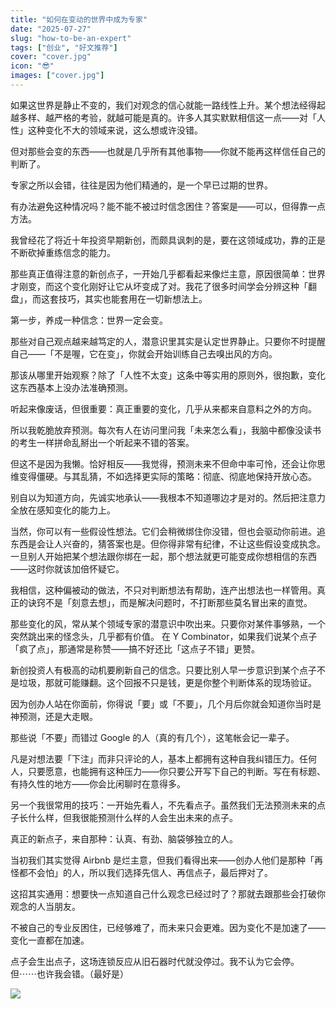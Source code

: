 ```yaml
---
title: "如何在变动的世界中成为专家"
date: "2025-07-27"
slug: "how-to-be-an-expert"
tags: ["创业", "好文推荐"]
cover: "cover.jpg"
icon: "😎"
images: ["cover.jpg"]
---
```

如果这世界是静止不变的，我们对观念的信心就能一路线性上升。某个想法经得起越多样、越严格的考验，就越可能是真的。许多人其实默默相信这一点——对「人性」这种变化不大的领域来说，这么想或许没错。



但对那些会变的东西——也就是几乎所有其他事物——你就不能再这样信任自己的判断了。



专家之所以会错，往往是因为他们精通的，是一个早已过期的世界。



有办法避免这种情况吗？能不能不被过时信念困住？答案是——可以，但得靠一点方法。



我曾经花了将近十年投资早期新创，而颇具讽刺的是，要在这领域成功，靠的正是不断砍掉重练信念的能力。



那些真正值得注意的新创点子，一开始几乎都看起来像烂主意，原因很简单：世界才刚变，而这个变化刚好让它从坏变成了对。我花了很多时间学会分辨这种「翻盘」，而这套技巧，其实也能套用在一切新想法上。



第一步，养成一种信念：世界一定会变。



那些对自己观点越来越笃定的人，潜意识里其实是认定世界静止。只要你不时提醒自己——「不是喔，它在变」，你就会开始训练自己去嗅出风的方向。



那该从哪里开始观察？除了「人性不太变」这条中等实用的原则外，很抱歉，变化这东西基本上没办法准确预测。



听起来像废话，但很重要：真正重要的变化，几乎从来都来自意料之外的方向。



所以我乾脆放弃预测。每次有人在访问里问我「未来怎么看」，我脑中都像没读书的考生一样拼命乱掰出一个听起来不错的答案。



但这不是因为我懒。恰好相反——我觉得，预测未来不但命中率可怜，还会让你思维变得僵硬。与其乱猜，不如选择更实际的策略：彻底、彻底地保持开放心态。



别自以为知道方向，先诚实地承认——我根本不知道哪边才是对的。然后把注意力全放在感知变化的能力上。



当然，你可以有一些假设性想法。它们会稍微绑住你没错，但也会驱动你前进。追东西是会让人兴奋的，猜答案也是。但你得非常有纪律，不让这些假设变成执念。
一旦别人开始把某个想法跟你绑在一起，那个想法就更可能变成你想相信的东西——这时你就该加倍怀疑它。



我相信，这种偏被动的做法，不只对判断想法有帮助，连产出想法也一样管用。真正的诀窍不是「刻意去想」，而是解决问题时，不打断那些莫名冒出来的直觉。



那些变化的风，常从某个领域专家的潜意识中吹出来。只要你对某件事够熟，一个突然跳出来的怪念头，几乎都有价值。
在 Y Combinator，如果我们说某个点子「疯了点」，那通常是称赞——搞不好还比「这点子不错」更赞。



新创投资人有极高的动机要刷新自己的信念。只要比别人早一步意识到某个点子不是垃圾，那就可能赚翻。这个回报不只是钱，更是你整个判断体系的现场验证。



因为创办人站在你面前，你得说「要」或「不要」，几个月后你就会知道你当时是神预测，还是大走眼。



那些说「不要」而错过 Google 的人（真的有几个），这笔帐会记一辈子。



凡是对想法要「下注」而非只评论的人，基本上都拥有这种自我纠错压力。任何人，只要愿意，也能拥有这种压力——你只要公开写下自己的判断。写在有标题、有持久性的地方——你会比闲聊时在意得多。



另一个我很常用的技巧：一开始先看人，不先看点子。虽然我们无法预测未来的点子长什么样，但我很能预测什么样的人会生出未来的点子。



真正的新点子，来自那种：认真、有劲、脑袋够独立的人。



当初我们其实觉得 Airbnb 是烂主意，但我们看得出来——创办人他们是那种「再怪都不会怕」的人，所以我们选择先信人、再信点子，最后押对了。



这招其实通用：想要快一点知道自己什么观念已经过时了？那就去跟那些会打破你观念的人当朋友。



不被自己的专业反困住，已经够难了，而未来只会更难。因为变化不是加速了——变化一直都在加速。



点子会生出点子，这场连锁反应从旧石器时代就没停过。我不认为它会停。
但⋯⋯也许我会错。（最好是）




![](https://prod-files-secure.s3.us-west-2.amazonaws.com/112d0858-5090-4d34-a606-b75eb8d65fd2/46476355-9cf3-4e99-9b7a-3531bc426380/1000202064.png?X-Amz-Algorithm=AWS4-HMAC-SHA256&X-Amz-Content-Sha256=UNSIGNED-PAYLOAD&X-Amz-Credential=ASIAZI2LB466UYY7LFLJ%2F20250917%2Fus-west-2%2Fs3%2Faws4_request&X-Amz-Date=20250917T154449Z&X-Amz-Expires=3600&X-Amz-Security-Token=IQoJb3JpZ2luX2VjEDAaCXVzLXdlc3QtMiJHMEUCIQD4pd4iykKczwf3nzOjzYhWAqHtU6PGzNVjp%2BJzLPZFOQIgT7%2BedQCuCEkXB36LMyBiuiAQJOpDpjcaLr9tbotHVHsqiAQIqf%2F%2F%2F%2F%2F%2F%2F%2F%2F%2FARAAGgw2Mzc0MjMxODM4MDUiDKnKvhBn7%2F1%2FJ12ekircA%2BDjMRQXqyZYuEt0CcD0wAhX57AA2PS0%2FxMsS09%2Bw30im2Yf%2FpVLmzawacnRjeaP3%2F8xKmG%2BWv8fTIzXmF4HAJeFdItHWt4Vmlg3yWwIahVbV1NCArAF3rSGYLCSexp%2BBtlbeFX8POuP2Kl4GBI9fCoI8rR29UqfWdlb%2BbQWacWsCeI8rYWmiUdKi63kYG0tWky4hsfNIxdTFZZIF7DmQ828Tfe1hhyKx9e6LaVdY5mDBykr52%2FspSh0OcvvXoDeBcb9DMZlxY40FWhNKOmPxXhgnJw%2BaAriJSXMh%2BNE4Zwbgr0MLlsg0MovSxnDVmsb1jHCqCVtnj9elH%2FUXSz%2FjVSrOemDZRlRVekP8j3RaHqwy4Slf57EmdlMyoMKfUWI%2FoD9N4Q5E4jmg2JfCfYqFFZmdfoOwpQuL1rhIgOo9UpJ1yCZS1OTh6ad%2B32vQqFl%2BeyxghdyMyvy5ueE%2FLrxnezLAroQXs7omQ9kzAyo%2B5E6EGW2LzykCxm2PIOQtRPDPy%2B8enT4jiCW8IWmd19uvRRA152rJhzqYnr15xgORzIOKlhkOTTcWA9hu6tknZaHl4xziXBByIuZczA2noU0me%2BMkKNYVKKcUr4Sf15cltG2jpDRsa6qNCFD4riyMOyrq8YGOqUBqchuXpNdg8TVE8YUanialF6sjWiV5xOMTIutvEIauMIGTPFuZadjtaW8B0CpC8CW5196h3a8WfEkN6NiLaqeTKmlO1BMjN6xZ%2FUpNKoUg12Ji5vZje5aV%2BH1tuUDVIy71j%2BX8BM%2BKW%2FbxhqK238RRExd4HJbVwaVD0d2bwy1r%2FCILmV5kuDaLwyX1spmZvPCTH8AUT8ISgEomyF61ABzpueJjsN%2B&X-Amz-Signature=cf15246d8f0b943e2463f6ea45ef85d82dd9ccbf7c87c9ad2f83edce2d86e477&X-Amz-SignedHeaders=host&x-amz-checksum-mode=ENABLED&x-id=GetObject)

